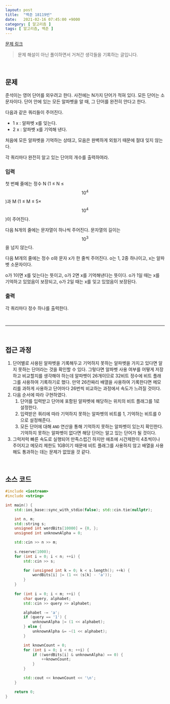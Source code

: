 ```yaml
---
layout: post
title:  "백준 18119번"
date:   2021-02-16 07:45:00 +9000
category: [ 알고리즘 ]
tags: [ 알고리즘, 백준 ]
---
```


[문제 링크](https://www.acmicpc.net/problem/18119)

> 문제 해설이 아닌 풀이하면서 거쳐간 생각들을 기록하는 글입니다.

<br>

## **문제**
준석이는 영어 단어를 외우려고 한다. 사전에는 N가지 단어가 적혀 있다. 모든 단어는 소문자이다. 단어 안에 있는 모든 알파벳을 알 때, 그 단어를 완전히 안다고 한다.

다음과 같은 쿼리들이 주어진다.

 + 1 x : 알파벳 x를 잊는다.
 + 2 x : 알파벳 x를 기억해 낸다.

처음에 모든 알파벳을 기억하는 상태고, 모음은 완벽하게 외웠기 때문에 절대 잊지 않는다.

각 쿼리마다 완전히 알고 있는 단어의 개수를 출력하여라.

### **입력**
첫 번째 줄에는 정수 N (1 ≤ N ≤ $$10^{4}$$)과 M (1 ≤ M ≤ 5×$$10^{4}$$)이 주어진다.

다음 N개의 줄에는 문자열이 하나씩 주어진다. 문자열의 길이는 $$10^{3}$$을 넘지 않는다.

다음 M개의 줄에는 정수 o와 문자 x가 한 줄씩 주어진다. o는 1, 2중 하나이고, x는 알파벳 소문자이다.

o가 1이면 x를 잊는다는 뜻이고, o가 2면 x를 기억해낸다는 뜻이다. o가 1일 때는 x를 기억하고 있었음이 보장되고, o가 2일 때는 x를 잊고 있었음이 보장된다.

### **출력**
각 쿼리마다 정수 하나를 출력한다.

<br>

---

<br>

## **접근 과정**
1. 단어별로 사용된 알파벳을 기록해두고 기억하지 못하는 알파벳을 가지고 있다면 알지 못하는 단어라는 것을 확인할 수 있다. 그렇다면 알파벳 사용 여부를 어떻게 저장하고 비교할지를 생각해야 하는데 알파벳이 26개이므로 32비트 정수에 비트 플래그를 사용하여 기록하기로 했다. 만약 26칸짜리 배열을 사용하여 기록한다면 메모리를 과하게 사용하고 단어마다 26번씩 비교하는 과정에서 속도가 느려질 것이다.
2. 다음 순서에 따라 구현하였다.
    1. 단어를 입력받고 단어에 포함된 알파벳에 해당하는 위치의 비트 플래그를 1로 설정한다.
    2. 입력받은 쿼리에 따라 기억하지 못하는 알파벳의 비트를 1, 기억하는 비트를 0으로 설정해준다.
    3. 모든 단어에 대해 `AND` 연산을 통해 기억하지 못하는 알파벳이 있는지 확인한다. 기억하지 못하는 알파벳이 없다면 해당 단어는 알고 있는 단어가 될 것이다.
3. 그럭저럭 빠른 속도로 실행되어 만족스럽긴 하지만 애초에 시간제한이 4초씩이나 주어지고 메모리 제한도 1GB이기 때문에 비트 플래그를 사용하지 않고 배열을 사용해도 통과하는 데는 문제가 없었을 것 같다.

<br>

## **소스 코드**

```c++
#include <iostream>
#include <string>

int main() {
    std::ios_base::sync_with_stdio(false); std::cin.tie(nullptr);

    int n, m;
    std::string s;
    unsigned int wordBits[10000] = {0, };
    unsigned int unknownAlpha = 0;

    std::cin >> n >> m;
    
    s.reserve(1000);
    for (int i = 0; i < n; ++i) {
        std::cin >> s;

        for (unsigned int k = 0; k < s.length(); ++k) {
            wordBits[i] |= (1 << (s[k] - 'a'));
        }
    }
    
    for (int i = 0; i < m; ++i) {
        char query, alphabet;
        std::cin >> query >> alphabet;

        alphabet -= 'a';
        if (query == '1') {
            unknownAlpha |= (1 << alphabet);
        } else {
            unknownAlpha &= ~(1 << alphabet);
        }

        int knownCount = 0;
        for (int i = 0; i < n; ++i) {
            if ((wordBits[i] & unknownAlpha) == 0) {
                ++knownCount;
            }
        }

        std::cout << knownCount << '\n';
    }

    return 0;
}
```